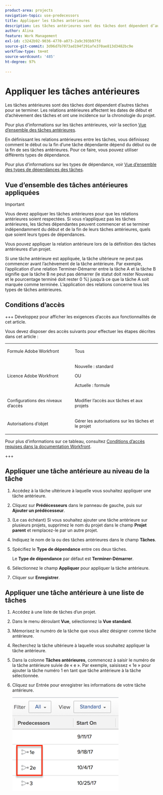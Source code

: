 ```yaml
---
product-area: projects
navigation-topic: use-predecessors
title: Appliquer les tâches antérieures
description: Les tâches antérieures sont des tâches dont dépendent d’autres tâches pour se terminer. Les relations antérieures affectent les dates de début et d’achèvement des tâches et ont une incidence sur la chronologie du projet.
author: Alina
feature: Work Management
exl-id: c3242b92-9036-4770-a073-2a9c393b97fd
source-git-commit: 3d96d7b7073ad194f291afe370ae813d3482bc9e
workflow-type: tm+mt
source-wordcount: '485'
ht-degree: 97%

---
```


# Appliquer les tâches antérieures

<!-- Audited: 2/2024 -->

Les tâches antérieures sont des tâches dont dépendent d’autres tâches pour se terminer. Les relations antérieures affectent les dates de début et d’achèvement des tâches et ont une incidence sur la chronologie du projet.

Pour plus d’informations sur les tâches antérieures, voir la section [Vue d’ensemble des tâches antérieures](../../../manage-work/tasks/use-prdcssrs/predecessors-overview.md).

En définissant les relations antérieures entre les tâches, vous définissez comment le début ou la fin d’une tâche dépendante dépend du début ou de la fin de ses tâches antérieures. Pour ce faire, vous pouvez utiliser différents types de dépendance.

Pour plus d’informations sur les types de dépendance, voir [Vue d’ensemble des types de dépendances des tâches](../../../manage-work/tasks/use-prdcssrs/task-dependency-types.md).

## Vue d’ensemble des tâches antérieures appliquées

>[!IMPORTANT]
>
>Vous devez appliquer les tâches antérieures pour que les relations antérieures soient respectées. Si vous n’appliquez pas les tâches antérieures, les tâches dépendantes peuvent commencer et se terminer indépendamment du début et de la fin de leurs tâches antérieures, quels que soient leurs types de dépendances.

Vous pouvez appliquer la relation antérieure lors de la définition des tâches antérieures d’un projet.

Si une tâche antérieure est appliquée, la tâche ultérieure ne peut pas commencer avant l’achèvement de la tâche antérieure. Par exemple, l’application d’une relation Terminer-Démarrer entre la tâche A et la tâche B signifie que la tâche B ne peut pas démarrer (le statut doit rester Nouveau et le pourcentage terminé doit rester 0 %) jusqu’à ce que la tâche A soit marquée comme terminée. L’application des relations concerne tous les types de tâches antérieures.

## Conditions d’accès

+++ Développez pour afficher les exigences d’accès aux fonctionnalités de cet article.

Vous devez disposer des accès suivants pour effectuer les étapes décrites dans cet article :

<table style="table-layout:auto"> 
 <col> 
 <col> 
 <tbody> 
  <tr> 
   <td role="rowheader">Formule Adobe Workfront</td> 
   <td> <p>Tous</p> </td> 
  </tr> 
  <tr> 
   <td role="rowheader">Licence Adobe Workfront</td> 
   <td>
      <p>Nouvelle : standard</p> 
      <p>OU</p>
      <p>Actuelle : formule</p>
   </td> 
  </tr> 
  <tr> 
   <td role="rowheader">Configurations des niveaux d’accès</td> 
   <td> <p>Modifier l’accès aux tâches et aux projets</p> </td> 
  </tr> 
  <tr> 
   <td role="rowheader">Autorisations d’objet</td> 
   <td><p>Gérer les autorisations sur les tâches et le projet</p></td> 
  </tr> 
 </tbody> 
</table>

Pour plus d’informations sur ce tableau, consultez [Conditions d’accès requises dans la documentation Workfront](/help/quicksilver/administration-and-setup/add-users/access-levels-and-object-permissions/access-level-requirements-in-documentation.md).

+++

## Appliquer une tâche antérieure au niveau de la tâche

1. Accédez à la tâche ultérieure à laquelle vous souhaitez appliquer une tâche antérieure.
1. Cliquez sur **Prédécesseurs** dans le panneau de gauche, puis sur **Ajouter un prédécesseur**.
1. (Le cas échéant) Si vous souhaitez ajouter une tâche antérieure sur plusieurs projets, supprimez le nom du projet dans le champ **Projet parent** et remplacez-le par un autre projet.
1. Indiquez le nom de la ou des tâches antérieures dans le champ **Tâches**.
1. Spécifiez le **Type de dépendance** entre ces deux tâches.

   Le **Type de dépendance** par défaut est **Terminer-Démarrer**.

1. Sélectionnez le champ **Appliquer** pour appliquer la tâche antérieure.
1. Cliquer sur **Enregistrer**.

## Appliquer une tâche antérieure à une liste de tâches

1. Accédez à une liste de tâches d’un projet.
1. Dans le menu déroulant **Vue**, sélectionnez la **Vue standard**.

1. Mémorisez le numéro de la tâche que vous allez désigner comme tâche antérieure.
1. Recherchez la tâche ultérieure à laquelle vous souhaitez appliquer la tâche antérieure.
1. Dans la colonne **Tâches antérieures**, commencez à saisir le numéro de la tâche antérieure suivie de « e ». Par exemple, saisissez « 1e » pour ajouter la tâche numéro 1 en tant que tâche antérieure à la tâche sélectionnée.
1. Cliquez sur Entrée pour enregistrer les informations de votre tâche antérieure.

   ![predecessor_enforced_in_list.png](assets/predecessor-enforced-in-list-350x308.png)
